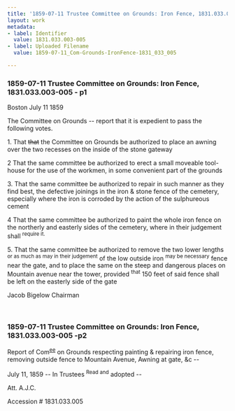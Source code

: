 ```yaml
---
title: '1859-07-11 Trustee Committee on Grounds: Iron Fence, 1831.033.003-005'
layout: work
metadata:
- label: Identifier
  value: 1831.033.003-005
- label: Uploaded Filename
  value: 1859-07-11_Com-Grounds-IronFence-1831_033_005

---
```

<div class="pages">
<div id="page-25083668">
<h3><a name="page-25083668">1859-07-11 Trustee Committee on Grounds: Iron Fence, 1831.033.003-005 - p1</a></h3>
<div class="page-content">
<p>Boston <date when='1859-07-11'>July 11 1859</date></p>
<p>The Committee on Grounds -- report that it<span class='line-break'> </span>is expedient to pass the following votes.</p>
<p>1. That <del>that</del> the Committee on Grounds be authorized<span class='line-break'> </span>to place an awning over the two recesses on the<span class='line-break'> </span>inside of the stone gateway</p>
<p>2 That the same committee be authorized to<span class='line-break'> </span>erect a small moveable tool-house for the use<span class='line-break'> </span>of the workmen, in some convenient part of the grounds</p>
<p>3. That the same committee be authorized to<span class='line-break'> </span>repair in such manner as they find best, the<span class='line-break'> </span>defective joinings in the iron &amp; stone fence of the<span class='line-break'> </span>cemetery, especially where the iron is corroded by<span class='line-break'> </span>the action of the sulphureous cement</p>
<p>4 That the same committee be authorized to<span class='line-break'> </span>paint the whole iron fence on the northerly and<span class='line-break'> </span>easterly sides of the cemetery, where in their judgement shall <sup>require it.</sup></p>
<p>5. That the same committee be authorized to<span class='line-break'> </span>remove the two lower lengths <sup>or as much as may in their judgement</sup> of the low outside iron<span class='line-break'> </span><sup>may be necessary</sup> fence near the gate, and to place the same on<span class='line-break'> </span>the steep and dangerous places on Mountain<span class='line-break'> </span>avenue near the tower, provided <sup>that</sup> 150 feet of<span class='line-break'> </span>said fence shall be left on the easterly side of the gate</p>
<p>Jacob Bigelow Chairman</p>
</div>
</div>
<br />
<div id="page-25083669">
<h3><a name="page-25083669">1859-07-11 Trustee Committee on Grounds: Iron Fence, 1831.033.003-005 -p2</a></h3>
<div class="page-content">
<p>Report of Com<sup><u>ee</u></sup> on Grounds<span class='line-break'> </span>respecting painting &amp; repairing iron<span class='line-break'> </span>fence, removing outside fence<span class='line-break'> </span>to Mountain Avenue, Awning<span class='line-break'> </span>at gate, &amp;c --</p>
<p><date when='1859-07-11'>July 11, 1859</date> --<span class='line-break'> </span>In Trustees <sup>Read and</sup> adopted --</p>
<p>Att. A.J.C.</p>
<p>Accession #<span class='line-break'> </span>1831.033.005</p>
</div>
</div>
<br />
</div>

